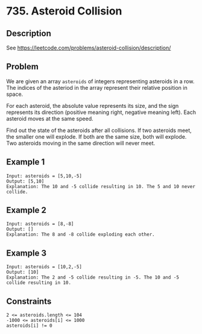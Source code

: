 # 735. Asteroid Collision

## Description
See https://leetcode.com/problems/asteroid-collision/description/

## Problem
We are given an array `asteroids` of integers representing asteroids in a row. The indices of the asteriod in the array represent their relative position in space.

For each asteroid, the absolute value represents its size, and the sign represents its direction (positive meaning right, negative meaning left). Each asteroid moves at the same speed.

Find out the state of the asteroids after all collisions. If two asteroids meet, the smaller one will explode. If both are the same size, both will explode. Two asteroids moving in the same direction will never meet.

## Example 1

```
Input: asteroids = [5,10,-5]
Output: [5,10]
Explanation: The 10 and -5 collide resulting in 10. The 5 and 10 never collide.
```

## Example 2

```
Input: asteroids = [8,-8]
Output: []
Explanation: The 8 and -8 collide exploding each other.
```

## Example 3

```
Input: asteroids = [10,2,-5]
Output: [10]
Explanation: The 2 and -5 collide resulting in -5. The 10 and -5 collide resulting in 10.
```

## Constraints

```
2 <= asteroids.length <= 104
-1000 <= asteroids[i] <= 1000
asteroids[i] != 0
```